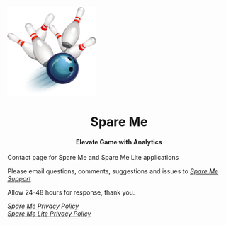 <html>
<body>

<img src="Logo.png" alt="Spare Me" width="200" height="200">

  <h1 style="text-align:center;">Spare Me</h1>
  <h4 style="text-align:center;">Elevate Game with Analytics</h4>

  <p>Contact page for Spare Me and Spare Me Lite applications</p>

  <p>Please email questions, comments, suggestions and issues to <a href="mailto:SpareMeService@gmail.com"><i>Spare Me Support</i></a></p>

  <p>Allow 24-48 hours for response, thank you.</p>

  <p><a href="https://tsass123.github.io/spareme/smprivacy.html"><i>Spare Me Privacy Policy</i></a><br><a href="https://tsass123.github.io/spareme/privacy.html"><i>Spare Me Lite Privacy Policy</i></a></p>
  
</body>
</html>
